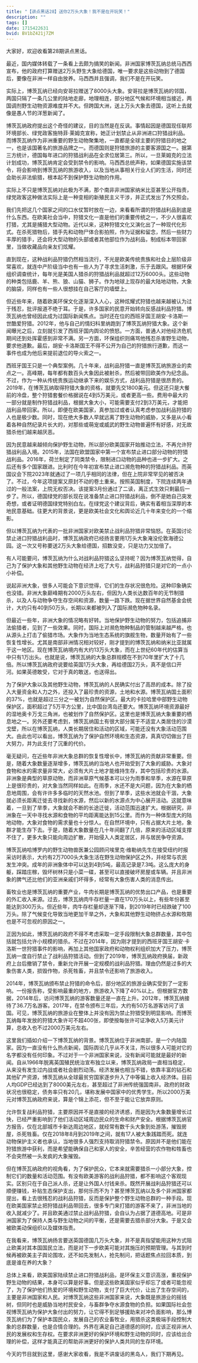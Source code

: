 ```yaml
---
title: "【讲点黑话28】送你2万头大象！我不是在开玩笑！"
description: ""
tags: []
date: 1715422631
bvid: BV1bZ421j7ZM
---
```

大家好，欢迎收看第28期讲点黑话。

最近，国内媒体转载了一条看上去颇为搞笑的新闻。非洲国家博茨瓦纳总统马西西宣布，他的政府打算赠送2万头野生大象给德国，唯一要求是这些动物到了德国后，要像在非洲一样自由放养。马西西并且强调，我们不是在开玩笑。

实际上，博茨瓦纳已经向安哥拉赠送了8000头大象。安哥拉是博茨瓦纳的邻国，两国只隔了一条几公里的陆地走廊，地理相连，部分地区气候和环境相当接近，两国调剂野生动物资源难度并不大。但跨国大洲，送上万头大象去德国，这听上去就像是愚人节的洋葱新闻了。

博茨瓦纳政府提出这个奇怪的建议，目的当然是在反讽。事情起因是德国现任联邦环境部长、绿党政客施特菲·莱姆克宣称，她正计划禁止从非洲进口狩猎战利品。而博茨瓦纳作为非洲重要的野生动物聚集地，一直都是全球主要的狩猎目的地之一，也是该国著名的旅游品牌之一。而德国则是狩猎旅游的主要客源国之一。据第三方统计，德国每年进口的狩猎战利品在全求位居第三。所以，一旦莱姆克的立法计划成功，博茨瓦纳肯定会受到禁令的影响。马西西总统声称，如果德国实施该禁令，将会影响到博茨瓦纳的旅游收入，以及当地从事相关行业人们的生活，同时还会助长非法偷猎，根本起不到保护野生动物的作用。

实际上不只是博茨瓦纳对此极为不满，那个南非非洲国家纳米比亚甚至公开指责，绿党政客这种做法实际上是一种变相的新殖民主义干涉，并正式发出了外交照会。

我们先把这几个国家之间的口水仗暂时放在一边，来看看所谓的狩猎战利品到底是什么东西。在欧美社会当中，狩猎文化一直是他们的重要传统之一，不少人很喜欢打猎，尤其是捕猎大型动物。近代以来，这种狩猎文化又演化出了一种现代化形式。在杀死猎物后，猎手先和动物尸体合影拍照，作为证据和留念，然后一些财力丰厚的猎手，还会将大型动物的头部或者其他部位作为战利品，制成标本带回家里，当做收藏品向亲友们炫耀。

直到现在，这种战利品狩猎仍然相当流行，不光是欧美传统贵族和社会上层阶级非常喜欢，就连中产阶级当中也有一些人为了寻求生活刺激，乐于去跟风。根据环保组织调查统计，每年光是美国人猎杀的狩猎战利品就超过12万6000头。这些动物的种类包括鹿、羊、熊、狼、山猫、狮子。作为地球上现存的最大陆地动物，大象的脑袋，同样也有一些人很想挂在自己客厅的墙壁上。

但近些年来，随着欧美环保文化逐渐深入人心，这种炫耀式狩猎也越来越被认为过于残忍，批评报道不绝于耳。于是，许多国家的民意开始转向反感战利品狩猎。博茨瓦纳也曾经因此成为过国际新闻焦点。当时还在位的西班牙国王胡安·卡洛斯一世酷爱狩猎。2012年，他与自己的情妇科里纳跑到了博茨瓦纳狩猎大象。这个新闻曝光之后，立刻就引发了西班牙国内舆论的愤怒。一方面，普通人对他经济危机期间还到处挥霍感到非常不满。另一方面，环保组织则痛骂他残忍杀害野生动物，要求他道歉。最后，胡安·卡洛斯国王不得不公开为自己的狩猎旅行道歉，而这一事件也成为他后来提前退位的导火索之一。

西班牙国王只是一个典型案例。几十年来，战利品狩猎一直是博茨瓦纳旅游业的卖点之一。高峰期，每年都有数百头大象因此被射杀，然后被带回欧美作为纪念品。不过，作为一种从传统贵族运动继承下来的娱乐方式，战利品狩猎是很昂贵的。2019年，在博茨瓦纳取得狩猎大象的资格，就要先交1800美元。但这还只是大餐前的冷盘，整个狩猎套餐价格据说在4到5万美元，或者更高一些。费用中最大的一部分就是制作狩猎战利品，根据大象大小，可能需要支付2到3万美元，才能把战利品带回家。所以，即便在欧美国家，真参加过或者认真考虑参加战利品狩猎的人也是极少数。同时，现在绝大多数人早就远离了野生动物的威胁，又多是从小看着各种自然纪录片长大的，对那些或萌宠或威武的野生动物普遍怀有好感，对无故猎杀他们越来越厌恶。

因为民意越来越倾向保护野生动物，所以部分欧美国家开始推动立法，不再允许狩猎战利品入境。2015年，法国在欧盟国家中第一个宣布禁止进口部分动物的狩猎战利品。2016年，荷兰制定了同类禁令，限制进口动物的品种也进一步扩大。之后还有多个国家跟进。比利时在今年初宣布禁止进口濒危物种的狩猎战利品。而英国议会下院2023年就通过了一项几乎相同的法律，但在上院非常罕见的被否决了。不过，今年这项提案又原封不动的卷土重来。按照英国制度，下院连续两年通过的一般法案，上院无权否决。该提案3月份通过了二读，离正式生效只剩最后一步了。所以，德国绿党的部长现在说准备禁止进口狩猎战利品，倒不是她自己突发奇想，或者证明德国绿党特别白左。在绿党这个建议背后，确实有着相当深厚的本地民意基础。往更大的背景说，更是欧美社会文化和舆论近几十年来变化的一个缩影。

但以博茨瓦纳为代表的一批非洲国家对欧美禁止战利品狩猎非常恼怒。在英国讨论禁止进口狩猎战利品时，博茨瓦纳政府已经扬言要用1万头大象淹没伦敦海德公园。这一次又号称要送2万头大象给德国，招数没变，只是功力又加倍了。

有人可能要问，博茨瓦纳为什么对战利品狩猎这么坚持呢？因为博茨瓦纳觉得，自己为了保护大象和其他野生动物在经济上吃了大亏，战利品狩猎只是对它的一点小小补偿。

说起非洲大象，很多人可能会下意识觉得，它们的生存状况很危险。这种印象确实也没错。非洲大象巅峰期有2000万头左右，但因为人类长达数百年的无节制猎杀，以及人与动物争夺生存空间和资源，数量一路下跌。现在据世界自然基金会统计，大约只有40到50万头，长期以来都被列入了国际濒危物种名录。

但最近一些年，非洲大象的情况略有好转。当地保护野生动物的努力，包括追捕非法偷猎者，见到了一些效果。同时，国际上对濒危物种制品的管制越来越严格，也从源头上打击了偷猎市场。大象作为当地生态系统的旗舰生物，数量开始有了一些恢复性增长。尤其是南部非洲情况相对较好，刚才提到的博茨瓦纳和纳米比亚就属于这一地区。现在博茨瓦纳境内有大约13万头大象，而在上世纪60年代的估算当中只有1万出头。也就是说，博茨瓦纳的大象总群规模在不到70年里扩大了十几倍。所以博茨瓦纳政府说要给英国1万头大象，再给德国2万头，真不是信口开河。如果英德敢受，它对于真的敢送，也送得出。

为了保护大象以及其他野生动物，博茨瓦纳的人民确实付出了高昂的成本。除了投入大量资金和人力之外，还投入了最珍贵的资源，土地和水源。博茨瓦纳国土面积的37%，也就是超过三分之一被划为自然保护区。最大的卡拉哈里中部野生动物保护区，面积超过了5万平方公里，比中国台湾岛还要大。博茨瓦纳环境资源最好的湿地奥卡万戈三角洲，也被划作了自然保护区。这里也是博茨瓦纳大象重要的栖息地之一。另外还要考虑到，博茨瓦纳国土有很大部分属于不适宜人类居住的沙漠戈壁，所以在博茨瓦纳，人类长期居住和活动的区域，可能还没有大象活动范围大。由此也可以看出，博茨瓦纳为了保护自然环境和生态资源，真真切切做出了巨大努力，并为此支付了沉重的代价。

毫无疑问，在近些年非洲大象总群的恢复性增长中，博茨瓦纳的贡献非常重要。但是，随着大象数量逐渐增多，博茨瓦纳的当地人也开始受到了大象的威胁。大象对食物和水的需求量非常大，必须有大片土地才能维持生存，其中包括珍贵的水源。非洲象是典型的草原动物，而非洲草原气候基本可以分为雨季和旱季，水源在草原上是很珍贵的，对大象当然同样如此。在雨季，水还不是大问题，因为在大象的栖息地周围，会有许许多多临时的天然水池。但到了旱季，这些水池就会干涸，大象就必须长距离迁徙去寻找新的水源，然后以新的水源点为中心展开活动。这就意味着，一旦到了旱季，大象就会不断的长途迁徙，活动范围迅速扩大。根据研究，非洲象在一天中寻找水源和食物的平均距离能达到15公里。而作为一种体型庞大的陆地动物，大象对食物的需求量也十分惊人。在自然环境中，只有占据大片土地，象群才能生存下去。于是，随着大象数量在几十年间翻了几倍，原来的活动区域支撑不住了，更多大象只能向周边扩散，开始侵入人类定居区，并与居民争夺资源。

博茨瓦纳哈博罗内的野生动物兽医兼公园顾问埃里克·维勒纳先生在接受纽约时报采访时表示，大约有2万7000头大象生活在野生动物保护区之外，并经常与农民发生冲突。成年的非洲象体中可以达到4到5吨，最高记录是7.3吨。这么庞大的身躯，踩踏庄稼，毁坏树林只是小菜一碟，甚至可以直接破坏房屋或车辆。并且非洲象的脾气还比他们的亚洲亲戚们坏得多，经常有大象伤害人类的消息传出。

畜牧业也是博茨瓦纳的重要产业，牛肉长期是博茨瓦纳的优势出口产品，也是重要的外汇收入来源。过去，博茨瓦纳肉牛存栏量一直在170万头以上，有些年份甚至能达到300万头。但近些年，肉牛存栏量却逐渐下降，到2019年时已经跌破了100万头。除了气候变化导致当地更加干旱之外，大象和其他野生动物挤占水源和牧期也是不可忽视的原因之一。

正因为如此，博茨瓦纳的政府不得不考虑采取一定手段限制大象总群数量，其中包括就包括允许小规模的猎杀。不过在2014年，因为刚才提到的西班牙国王胡安·卡洛斯一世狩猎事件的影响，再加上其他国家政府和动物权利组织加大了压力，博茨瓦纳一度自行禁止了战利品狩猎活动。但到了2019年，博茨瓦纳政府换届，新政府上台后撤销了禁令，重新允许开展一定规模的战利品狩猎。理由仍然是过多的大象伤害人类，损毁作物，杀死牲畜，并且禁令还影响了旅游收入。

2014年，博茨瓦纳颁布禁止狩猎的命令后，部分地区的旅游业确实受到了一定影响。一份报告称，受影响最重的地方，旅游收入下降了40%以上。但根据官方数据，2014年后，访问博茨瓦纳的游客数量还是一直在上升。2012年，博茨瓦纳接待了36.7万名游客。2017年，在禁令颁布三年后，大约有50万名游客访问了该国。可见，博茨瓦纳的旅游业在整体上并没有因为禁止狩猎受到明显影响。而博茨瓦纳每年发放的狩猎大象许可不超400张，即使按每张许可证净收入5万美元计算，总收入也不过2000万美元左右。

这里我们插如介绍一下博茨瓦纳的背景。博茨瓦纳位于非洲南部，是一个内陆国家。因为一直没有什么热点新闻，国际舆论几乎从不关注，所以很多人可能对它的名字都没有任何印象。不过对于一个非洲国家来说，没有新闻可能就是最好的新闻。自从1966年脱离英国殖民统治宣布独立以来，博茨瓦纳政局一直相当稳定，从来没有发生过内战或者社会剧烈动荡。经济发展也相当不错，依靠丰富的钻石和其他矿产资源，博茨瓦纳从全球最贫穷国家逐步升入了中等偏上收入经济体。目前人均GDP已经达到了8000美元左右，甚至超过了非洲传统强国南非。政府的财政状况也很稳定，债务率只有20几，堪称发展中国家中的优秀学生。所以2000万美元对博茨瓦纳政府来说，算是个锦上添花，但不至于能让它放弃原则。

允许恢复战利品狩猎，主要原因并不是直接的经济诱惑，而是因为大象数量增长过快，已经严重影响到了他们活动区域周边民众的生命和财产安全。根据博茨瓦纳官方报告，仅在北部城市卡新达周边地区，就经常有数千头大象到处游荡，摧毁房屋，杀死牲畜。仅在2018年8月到2019年之间，就有17人被大象践踏而死。就连动物保护主义者也承认，当地很多人强烈支持取消狩猎禁令。原因并不是他们能在狩猎旅游中获利，而是希望能确保自己和家人的安全，辛苦经营的农作物和牲畜也不会突然被一头发疯的大象摧毁。

但在博茨瓦纳政府的视角看，为了保护民众，它本来就需要猎杀一小部分大象，控制它们的数量和活动范围。有没有欧美游客的战利品狩猎，都不影响这个客观现实。区别只在于自己派人杀，还是让外国人付钱来杀。既然开展战利品狩猎还可以顺便赚钱，补贴生态保护支出，那何乐而不为？甚至博茨瓦纳以及多个非洲国家都提出，看上去很残忍的战利品狩猎，反而是保护整个野生动物总群的一种手段。现在欧美国家禁止把狩猎战利品带回去，很多专门来打猎的游客不来了，非洲当地的收入就减少了。并且欧美通过禁止战利品狩猎，会自认为占据了道德高地。可是非洲国家为了保持人类与野生动物之间的平衡，还是需要去猎杀部分大象。于是又会被欧美动保组织以及媒体指责。

在我看来，博茨瓦纳扬言要送英国德国几万头大象，并不是真指望能用这种方式阻止欧美对其本国国民立法，而是对下一步欧美可能对其施压的预期管理。与其到时候再被欧美主子舆论围攻，还不如先发制人，抢先制问，把话题焦点拉回本质，到底是谁在养的大象？

总体上来看，欧美国家陆续禁止进口狩猎战利品，是环保主义意识高涨，重视保护野生动物的结果，本身可以算是好事。但是这些欧美国家似乎却忘了或者可能忽视了，为了保护他们热爱的环境和野生动物，支付了巨大代价，让出了生存空间的，主要是非洲国家和人民。对博茨瓦纳这些非洲国家来说，大象既是旅游业的摇钱树，但同时也是威胁当地村民安全，与畜群争夺水源食物的负担。如果国际社会忽视博茨瓦纳为保护大象付出的努力，让它得不到足够援助来对冲负面影响，那么博茨瓦纳们为了保护本国民众，发展自己的农业畜牧业，用猎杀这类极端手段控制大象的总群数量，也是合情合理的。外界在满足自己道德感的同时，应该正视非洲人民的发展权和生存权。在要求非洲更好的保护环境和野生动物的同时，应该给出合理的补偿，这样才能真正的帮助非洲更好的保护人类共同的生存环境。

今天的节目就到这里，感谢大家收看，我是不讲废话的黑岛人，我们下期再见。

